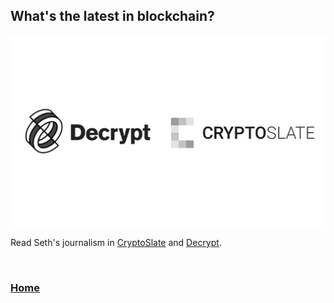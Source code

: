 ## What's the latest in blockchain?

<img src="images/news.png?raw=true"/>

Read Seth's journalism in [CryptoSlate](https://cryptoslate.com/author/seth-goldfarb/) and [Decrypt](https://decrypt.co/author/sethgoldfarb).

<br>

### <a href="http://sethgoldfarbthewriter.com">Home</a>
